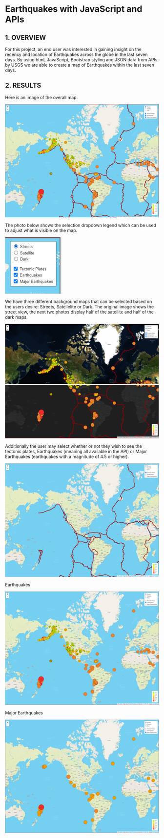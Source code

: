 # Earthquakes with JavaScript and APIs

## 1. OVERVIEW
For this project, an end user was interested in gaining insight on the recency and location of Earthquakes across the globe in the last seven days. By using html, JavaScript, Bootstrap styling and JSON data from APIs by USGS we are able to create a map of Earthquakes within the last seven days.


## 2. RESULTS
Here is an image of the overall map. 

![This is an image](https://github.com/chrisagordon/Earthquakes_w-t_JS_and_APIs/blob/main/Challenge/Static/Images/Overall%20Photo%20-%20Earthquake%20APIs.PNG)

The photo below shows the selection dropdown legend which can be used to adjust what is visible on the map. 

![This is an image](https://github.com/chrisagordon/Earthquakes_w-t_JS_and_APIs/blob/main/Challenge/Static/Images/Legend%20-%20Earthquake%20APIs.png)

We have three different background maps that can be selected based on the users desire: Streets, Satellelite or Dark. The original image shows the street view, the next two photos display half of the satellite and half of the dark maps. 

![This is an image](https://github.com/chrisagordon/Earthquakes_w-t_JS_and_APIs/blob/main/Challenge/Static/Images/Half%20Overall%20Photo%20Satelllite%20Map%20-%20Earthquake%20APIs.png)
![This is an image](https://github.com/chrisagordon/Earthquakes_w-t_JS_and_APIs/blob/main/Challenge/Static/Images/Half%20Overall%20Photo%20Dark%20Map%20-%20Earthquake%20APIs.png)

Additionally the user may select whether or not they wish to see the tectonic plates, Earthquakes (meaning all available in the API) or Major Earthquakes (earthquakes with a magnitude of 4.5 or higher). 

![This is an image](https://github.com/chrisagordon/Earthquakes_w-t_JS_and_APIs/blob/main/Challenge/Static/Images/Tectonic%20Plates%20-%20Earthquake%20APIs.PNG) 

Earthquakes 

![This is an image](https://github.com/chrisagordon/Earthquakes_w-t_JS_and_APIs/blob/main/Challenge/Static/Images/Easrthquakes%20-%20Earthquake%20APIs.PNG) 

Major Earthquakes 

![This is an image](https://github.com/chrisagordon/Earthquakes_w-t_JS_and_APIs/blob/main/Challenge/Static/Images/Only%20Major%20Earthquakes%20-%20Earthquake%20APIs.PNG)

